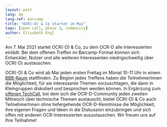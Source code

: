 ```yaml
---
layout: post
lang: de
lang-ref: barcamp
title: "OCR(-D) & Co startet im Mai"
tags: [open call, phase 3, community]
author: Elisabeth Engl
---
```


Am 7. Mai 2021 startet OCR(-D) & Co, zu dem OCR-D alle Interessierten einlädt. Bei dem offenen Treffen 
im Barcamp-Format können sich Entwickler, Nutzer und alle weiteren Interessenten niedrigschwellig über
OCR(-D) austauschen.

OCR(-D) & Co wird ab Mai jeden ersten Freitag im Monat 10-11 Uhr in einem [BBB-Raum](https://meet.gwdg.de/b/kon-v6q-azq-3el) stattfinden.
Zu Beginn jedes Treffens haben die TeilnehmerInnen die Möglichkeit, für sie interessante Themen vorzuschlagen, die dann
in Kleingruppen diskutiert und besprochen werden können. In Ergänzung zum [offenen TechCall](https://hackmd.io/OOMgg3ZeSqK4vfKL1wRbwQ?view),
bei dem sich die OCR-D-Community jeden zweiten Mittwoch über technische Themen austauscht, bietet OCR(-D) & Co auch TeilnehmerInnen
ohne tiefergehende OCR-D-Kenntnisse die Möglichkeit, ihre eigenen Fragen und Ideen in die Diskussion einzubringen und sich
offen mit anderen OCR-Interessierten auszutauschen. Wir freuen uns auf Ihre Teilnahme!